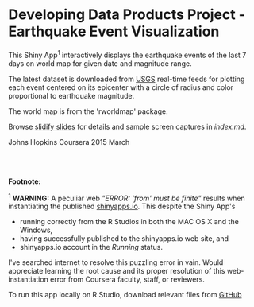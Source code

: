 Developing Data Products Project - Earthquake Event Visualization
=================================================================

This Shiny App<sup>1</sup> interactively displays the earthquake events of the last 7 days on world map for given date and magnitude range.

The latest dataset is downloaded from [USGS](http://earthquake.usgs.gov/earthquakes/feed/v1.0/) real-time feeds for plotting each event centered on its epicenter with a circle of radius and color proportional to earthquake magnitude.

The world map is from the 'rworldmap' package.

Browse [slidify slides](http://rpubs.com/p2rk2h/66588) for details and sample screen captures in *index.md*.

Johns Hopkins Coursera 2015 March

<br> </br>

**Footnote:**

  <sup>1</sup> **WARNING:** A peculiar web *"ERROR: 'from' must be finite"* results when instantiating the published [shinyapps.io](https://p2rk2h.shinyapps.io/DevDataProd_Project1/).  This despite the Shiny App's

* running correctly from the R Studios in both the MAC OS X and the Windows,
* having successfully published to the shinyapps.io web site, and
* shinyapps.io account in the *Running* status.

I've searched internet to resolve this puzzling error in vain.  Would appreciate learning the root cause and its proper resolution of this web-instantiation error from Coursera faculty, staff, or reviewers.

To run this app locally on R Studio, download relevant files from [GitHub](https://github.com/p2rk2h/DevDataProd_Project1/)

